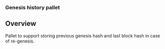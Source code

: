 ### Genesis history pallet

## Overview
Pallet to support storing previous genesis hash and last block hash in case of re-genesis.

